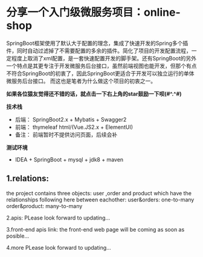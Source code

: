# 分享一个入门级微服务项目：online-shop
SpringBoot框架使用了默认大于配置的理念，集成了快速开发的Spring多个插件，同时自动过滤掉了不需要配置的多余的插件。简化了项目的开发配置流程，一定程度上取消了xml配置，是一套快速配置开发的脚手架。还有SpringBoot的另外一个特点是其更专注于开发微服务后台接口，虽然前端视图也能开发，但那个有点不符合SpringBoot的初衷了，因此SpringBoot更适合于开发可以独立运行的单体微服务后台接口。
而这也是笔者为什么做这个项目的初衷之一。

**如果各位猿友觉得还不错的话，就点击一下右上角的star鼓励一下呗(#^.^#)**

**技术栈**

* 后端： SpringBoot2.x + Mybatis + Swagger2
* 前端： thymeleaf html/(Vue.JS2.x + ElementUI)
* 备注： 前端暂时不提供访问页面，后续会补

**测试环境**

* IDEA + SpringBoot + mysql + jdk8 + maven

## 1.relations:
  the project contains three objects: user ,order and product which have the relationships following here between eachother:
  user&orders:
    one-to-many
  order&product:
    many-to-many
  
2.apis:
  PLease look forward to updating...

3.front-end apis link:
  the front-end web page will be coming as soon as posible...
  
4.more
  PLease look forward to updating...
